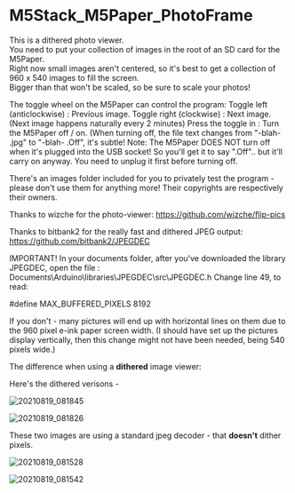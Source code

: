 # M5Stack_M5Paper_PhotoFrame              
This is a dithered photo viewer.                      
You need to put your collection of images in the root of an SD card for the M5Paper.                 
Right now small images aren't centered, so it's best to get a collection of 960 x 540 images to fill the screen.            
Bigger than that won't be scaled, so be sure to scale your photos!            

The toggle wheel on the M5Paper can control the program:
Toggle left (anticlockwise) : Previous image.
Toggle right (clockwise)    : Next image. (Next image happens naturally every 2 minutes)
Press the toggle in         : Turn the M5Paper off / on. (When turning off, the file text changes from "-blah- .jpg" to "-blah- .Off", it's subtle!
Note: The M5Paper DOES NOT turn off when it's plugged into the USB socket! So you'll get it to say ".Off".. but it'll carry on anyway. You need to unplug it first before turning off.

There's an images folder included for you to privately test the program - please don't use them for anything more! Their copyrights are respectively their owners.

Thanks to wizche for the photo-viewer:
  https://github.com/wizche/flip-pics

Thanks to bitbank2 for the really fast and dithered JPEG output:
  https://github.com/bitbank2/JPEGDEC


IMPORTANT!
In your documents folder, after you've downloaded the library JPEGDEC, 
open the file : Documents\Arduino\libraries\JPEGDEC\src\JPEGDEC.h
Change line 49, to read:

#define MAX_BUFFERED_PIXELS 8192

If you don't - many pictures will end up with horizontal lines on them due to the 960 pixel e-ink paper screen width.
(I should have set up the pictures display vertically, then this change might not have been needed, being 540 pixels wide.)

The difference when using a **dithered** image viewer:

Here's the dithered verisons - 

![20210819_081845](https://user-images.githubusercontent.com/1586332/130035486-fa2e13ce-0954-46ec-9f05-3cc708a0be89.jpg)

![20210819_081826](https://user-images.githubusercontent.com/1586332/130035501-c15486f1-0b2a-4841-8129-4ec7ead69391.jpg)


These two images are using a standard jpeg decoder - that **doesn't** dither pixels.

![20210819_081528](https://user-images.githubusercontent.com/1586332/130035520-a7000128-d04a-40ee-906b-3a426f5204e2.jpg)

![20210819_081542](https://user-images.githubusercontent.com/1586332/130035533-4de85768-bf3b-4ed9-ad6a-7306b4f1bb41.jpg)

